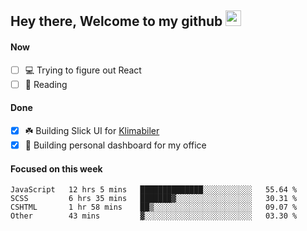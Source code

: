 ## Hey there, Welcome to my github <img src="https://media.giphy.com/media/hvRJCLFzcasrR4ia7z/giphy.gif" width="25px">

#### Now
- [ ] 💻 Trying to figure out React
- [ ] 📕 Reading

#### Done
- [x] ☘️ Building Slick UI for [Klimabiler](https://klimabiler.dk)
- [x] 🚀 Building personal dashboard for my office
 
 #### Focused on this week
<!--START_SECTION:waka-->

```text
JavaScript   12 hrs 5 mins   ██████████████░░░░░░░░░░░   55.64 %
SCSS         6 hrs 35 mins   ███████▓░░░░░░░░░░░░░░░░░   30.31 %
CSHTML       1 hr 58 mins    ██▒░░░░░░░░░░░░░░░░░░░░░░   09.07 %
Other        43 mins         ▓░░░░░░░░░░░░░░░░░░░░░░░░   03.30 %
```

<!--END_SECTION:waka-->

